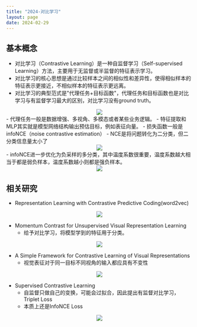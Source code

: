 ```yaml
---
title: "2024-对比学习"
layout: page
date: 2024-02-29
---
```


## 基本概念

- 对比学习（Contrastive Learning）是一种自监督学习（Self-supervised Learning）方法，主要用于无监督或半监督的特征表示学习。
- 对比学习的核心思想是通过比较样本之间的相似性和差异性，使得相似样本的特征表示更接近，不相似样本的特征表示更远离。
- 对比学习的典型范式是"代理任务+目标函数"，代理任务和目标函数也是对比学习与有监督学习最大的区别，对比学习没有ground truth。
<div style="text-align: center"><img src="/wiki/attach/images/Contrastive-01.png" style="max-width:600px"></div>
    - 代理任务一般是数据增强、多视角、多模态或者某些业务逻辑。
    - 特征提取和MLP其实就是模型网络结构输出预估目标，例如表征向量。
    - 损失函数一般是infoNCE（noise contrastive estimation）
        - NCE是将问题转化为二分类，但二分类信息量太小了
<div style="text-align: center"><img src="/wiki/attach/images/Contrastive-02.png" style="max-width:600px"></div>
        - infoNCE进一步优化为负采样的多分类，其中温度系数很重要，温度系数越大相当于都是弱负样本，温度系数越小则都是强负样本。
<div style="text-align: center"><img src="/wiki/attach/images/Contrastive-03.png" style="max-width:400px"></div>


## 相关研究

- Representation Learning with Contrastive Predictive Coding(word2vec)
<div style="text-align: center"><img src="/wiki/attach/images/Contrastive-04.png" style="max-width:600px"></div>

- Momentum Contrast for Unsupervised Visual Representation Learning
    - 给予对比学习，将模型学到的特征用于分类。
<div style="text-align: center"><img src="/wiki/attach/images/Contrastive-05.png" style="max-width:600px"></div>


- A Simple Framework for Contrastive Learning of Visual Representations
    - 视觉表征对于同一目标不同视角的输入都应具有不变性
<div style="text-align: center"><img src="/wiki/attach/images/Contrastive-06.png" style="max-width:600px"></div>

- Supervised Contrastive Learning
    - 自监督只做自己的变换，可能会过拟合，因此提出有监督对比学习，Triplet Loss
    - 本质上还是InfoNCE Loss
<div style="text-align: center"><img src="/wiki/attach/images/Contrastive-07.png" style="max-width:600px"></div>
